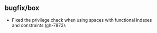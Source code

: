 ## bugfix/box

* Fixed the privilege check when using spaces with functional indexes and
  constraints (gh-7873).
